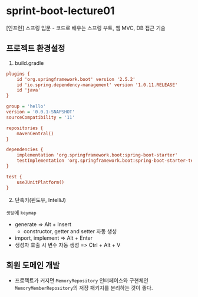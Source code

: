 # sprint-boot-lecture01
[인프런] 스프링 입문 - 코드로 배우는 스프링 부트, 웹 MVC, DB 접근 기술

## 프로젝트 환경설정

1. build.gradle

```ini
plugins {
	id 'org.springframework.boot' version '2.5.2'
	id 'io.spring.dependency-management' version '1.0.11.RELEASE'
	id 'java'
}

group = 'hello'
version = '0.0.1-SNAPSHOT'
sourceCompatibility = '11'

repositories {
	mavenCentral()
}

dependencies {
	implementation 'org.springframework.boot:spring-boot-starter'
	testImplementation 'org.springframework.boot:spring-boot-starter-test'
}

test {
	useJUnitPlatform()
}

```

2. 단축키(윈도우, IntelliJ)

`셋팅`에 `keymap`

- generate => Alt + Insert
  - constructor, getter and setter 자동 생성
- import, implement => Alt + Enter
- 생성자 호출 시 변수 자동 생성 => Ctrl + Alt + V 



## 회원 도메인 개발

- 프로젝트가 커지면 `MemoryRepository` 인터페이스와 구현체인 `MemoryMemberRepository`의 저장 패키지를 분리하는 것이 좋다. 

